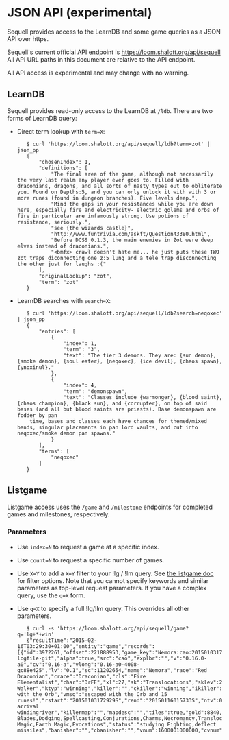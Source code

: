 # JSON API (experimental)

Sequell provides access to the LearnDB and some game queries as a JSON API
over https.

Sequell's current official API endpoint is https://loom.shalott.org/api/sequell
All API URL paths in this document are relative to the API endpoint.

All API access is experimental and may change with no warning.


## LearnDB

Sequell provides read-only access to the LearnDB at `/ldb`. There are
two forms of LearnDB query:

* Direct term lookup with `term=X`:

         $ curl 'https://loom.shalott.org/api/sequell/ldb?term=zot' | json_pp
         {
             "chosenIndex": 1,
             "definitions": [
                 "The final area of the game, although not necessarily the very last realm any player ever goes to. Filled with draconians, dragons, and all sorts of nasty types out to obliterate you. Found on Depths:5, and you can only unlock it with with 3 or more runes (found in dungeon branches). Five levels deep.",
                 "Mind the gaps in your resistances while you are down here, especially fire and electricity- electric golems and orbs of fire in particular are infamously strong. Use potions of resistance, seriously.",
                 "see {the wizards castle}",
                 "http://www.funtrivia.com/askft/Question43380.html",
                 "Before DCSS 0.1.3, the main enemies in Zot were deep elves instead of draconians.",
                 "<bmfx> crawl doesn't hate me... he just puts these TWO zot traps diconnecting one z:5 lung and a tele trap disconnecting the other just for laughs :("
             ],
             "originalLookup": "zot",
             "term": "zot"
         }       

* LearnDB searches with `search=X`:

         $ curl 'https://loom.shalott.org/api/sequell/ldb?search=neqoxec' | json_pp
         {
             "entries": [
                 {
                     "index": 1,
                     "term": "3",
                     "text": "The tier 3 demons. They are: {sun demon}, {smoke demon}, {soul eater}, {neqoxec}, {ice devil}, {chaos spawn}, {ynoxinul}."
                 },
                 {
                     "index": 4,
                     "term": "demonspawn",
                     "text": "Classes include {warmonger}, {blood saint}, {chaos champion}, {black sun}, and {corrupter}, on top of said bases (and all but blood saints are priests). Base demonspawn are fodder by pan
          time, bases and classes each have chances for themed/mixed bands, singular placements in pan lord vaults, and cut into neqoxec/smoke demon pan spawns."
                 }
             ],
             "terms": [
                 "neqoxec"
             ]
         }

## Listgame

Listgame access uses the `/game` and `/milestone` endpoints for completed games
and milestones, respectively.

### Parameters

* Use `index=N` to request a game at a specific index.
* Use `count=N` to request a specific number of games.
* Use `X=Y` to add a `X=Y` filter to your !lg / !lm query. See [the listgame doc](listgame.md) for filter options. Note that you cannot specify keywords and similar parameters as top-level request parameters. If you have a complex query, use the `q=X` form.
* Use `q=X` to specify a full !lg/!lm query. This overrides all other parameters.

         $ curl -s 'https://loom.shalott.org/api/sequell/game?q=!lg+*+win'
         {"resultTime":"2015-02-16T03:29:30+01:00","entity":"game","records":[{"id":3972261,"offset":221888953,"game_key":"Nemora:cao:20150103172929S","file":"remote.cao-logfile-git","alpha":true,"src":"cao","explbr":"","v":"0.16.0-a0","cv":"0.16-a","vlong":"0.16-a0-4008-gc88e425","lv":"0.1","sc":11202654,"name":"Nemora","race":"Red Draconian","crace":"Draconian","cls":"Fire Elementalist","char":"DrFE","xl":27,"sk":"Translocations","sklev":27,"title":"Plane Walker","ktyp":"winning","killer":"","ckiller":"winning","ikiller":"","cikiller":"","kpath":"","kmod":"","kaux":"","ckaux":"","place":"D:$","br":"D","lvl":0,"absdepth":1,"ltyp":"","hp":254,"mhp":254,"mmhp":254,"mp":25,"mmp":58,"bmmp":49,"dam":-9999,"sdam":0,"tdam":0,"str":14,"int":42,"dex":21,"god":"Vehumet","piety":200,"pen":0,"wiz":false,"start":"20150103172929S","end":"20150116015733S","dur":"15:59:29","turn":148720,"urune":15,"nrune":15,"tmsg":"escaped with the Orb","vmsg":"escaped with the Orb and 15 runes!","rstart":"20150103172929S","rend":"20150116015733S","ntv":0,"map":"lightli arrival windingriver","killermap":"","mapdesc":"","tiles":true,"gold":8840,"goldfound":18213,"goldspent":9373,"zigscompleted":1,"zigdeepest":27,"scrollsused":179,"potionsused":106,"kills":8576,"ac":24,"ev":35,"sh":18,"aut":1474078,"maxskills":"Conjurations,Translocations","fifteenskills":"Fighting,Long Blades,Dodging,Spellcasting,Conjurations,Charms,Necromancy,Translocations,Fire Magic,Earth Magic,Evocations","status":"studying Fighting,deflect missiles","banisher":"","cbanisher":"","vnum":1600001000000,"cvnum":1600001000000,"vlongnum":1600001004008,"file_cv":"git","sql_table":"logrecord","qualified_index":"25588","index":25588,"n":25588,"count":25588}]}

